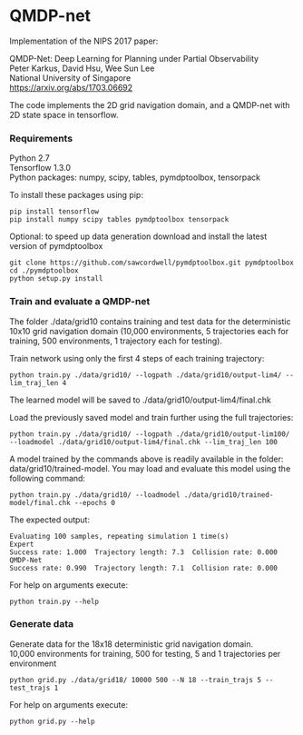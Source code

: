 # QMDP-net

Implementation of the NIPS 2017 paper: 

QMDP-Net: Deep Learning for Planning under Partial Observability  
Peter Karkus, David Hsu, Wee Sun Lee  
National University of Singapore  
https://arxiv.org/abs/1703.06692

The code implements the 2D grid navigation domain, and a QMDP-net with 2D state space in tensorflow.

### Requirements

Python 2.7  
Tensorflow 1.3.0  
Python packages: numpy, scipy, tables, pymdptoolbox, tensorpack

To install these packages using pip:
```
pip install tensorflow
pip install numpy scipy tables pymdptoolbox tensorpack
```

Optional: to speed up data generation download and install the latest version of pymdptoolbox
```
git clone https://github.com/sawcordwell/pymdptoolbox.git pymdptoolbox
cd ./pymdptoolbox
python setup.py install
```


### Train and evaluate a QMDP-net

The folder ./data/grid10 contains training and test data for the deterministic 10x10 grid navigation domain
(10,000 environments, 5 trajectories each for training, 500 environments, 1 trajectory each for testing).


Train network using only the first 4 steps of each training trajectory:
```
python train.py ./data/grid10/ --logpath ./data/grid10/output-lim4/ --lim_traj_len 4
```
The learned model will be saved to ./data/grid10/output-lim4/final.chk
 

Load the previously saved model and train further using the full trajectories:
```
python train.py ./data/grid10/ --logpath ./data/grid10/output-lim100/ --loadmodel ./data/grid10/output-lim4/final.chk --lim_traj_len 100
```

A model trained by the commands above is readily available in the folder: data/grid10/trained-model. You may load and evaluate this model using the following command: 
```
python train.py ./data/grid10/ --loadmodel ./data/grid10/trained-model/final.chk --epochs 0
```

The expected output:
```
Evaluating 100 samples, repeating simulation 1 time(s)
Expert
Success rate: 1.000  Trajectory length: 7.3  Collision rate: 0.000
QMDP-Net
Success rate: 0.990  Trajectory length: 7.1  Collision rate: 0.000
```

For help on arguments execute:
```
python train.py --help
```


### Generate data

Generate data for the 18x18 deterministic grid navigation domain.  
10,000 environments for training, 500 for testing, 5 and 1 trajectories per environment

```
python grid.py ./data/grid18/ 10000 500 --N 18 --train_trajs 5 --test_trajs 1
```


For help on arguments execute:
```
python grid.py --help
```

